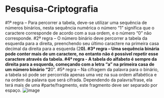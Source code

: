 # Pesquisa-Criptografia
#1ª regra – Para percorrer a tabela, deve-se utilizar uma sequência de números binários, nesta sequência numérica o número “1” significa que o caractere corresponde de acordo com a sua ordem, e o número “0” não corresponde.
#2ª regra – O número binário deve percorrer a tabela da esquerda para a direita, preenchendo seu último caractere na primeira casa decimal da direita para a esquerda (2**0).
#3ª regra – Uma sequência binária pode conter mais de um caractere, no entanto não é possível repetir esse caractere através da tabela.
#4ª regra - A tabela do alfabeto é sempre da direita para a esquerda, começando com a letra “a” na primeira casa de um número binário “2**0”.
#5ª regra – Na cifragem da palavra para o binário, a tabela só pode ser percorrida apenas uma vez na sua ordem alfabética e na ordem da palavra que será cifrada. Dependendo da palavra/frase, ela terá mais de uma #parte/fragmento, este fragmento deve ser separado por espaço.
![image](https://github.com/Arruda-03/Pesquisa-Criptografia/assets/166075735/9b495ea2-9360-4f90-b0be-10971a72806d)


